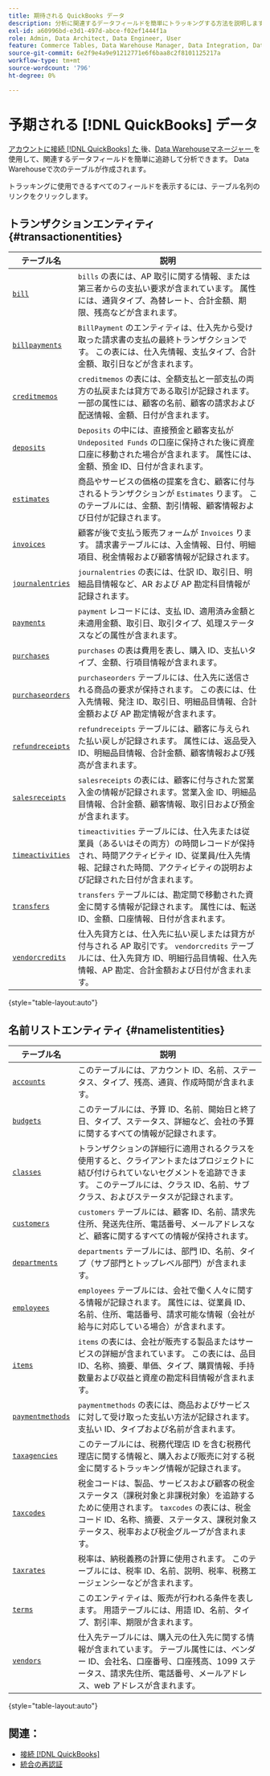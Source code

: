 ```yaml
---
title: 期待される QuickBooks データ
description: 分析に関連するデータフィールドを簡単にトラッキングする方法を説明します。
exl-id: a60996bd-e3d1-497d-abce-f02ef1444f1a
role: Admin, Data Architect, Data Engineer, User
feature: Commerce Tables, Data Warehouse Manager, Data Integration, Data Import/Export
source-git-commit: 6e2f9e4a9e91212771e6f6baa8c2f8101125217a
workflow-type: tm+mt
source-wordcount: '796'
ht-degree: 0%

---
```


# 予期される [!DNL QuickBooks] データ

[ アカウントに接続  [!DNL QuickBooks]  た ](../../../data-analyst/importing-data/integrations/quickbooks.md) 後、[Data Warehouseマネージャー ](../../../data-analyst/data-warehouse-mgr/tour-dwm.md) を使用して、関連するデータフィールドを簡単に追跡して分析できます。 Data Warehouseで次のテーブルが作成されます。

トラッキングに使用できるすべてのフィールドを表示するには、テーブル名列のリンクをクリックします。

## トランザクションエンティティ {#transactionentities}

| **テーブル名** | **説明** |
|-----|-----|
| [`bill`](https://developer.intuit.com/app/developer/qbo/docs/api/accounting/all-entities/Bill) | `bills` の表には、AP 取引に関する情報、または第三者からの支払い要求が含まれています。 属性には、通貨タイプ、為替レート、合計金額、期限、残高などが含まれます。 |
| [`billpayments`](https://developer.intuit.com/app/developer/qbo/docs/api/accounting/all-entities/BillPayment) | `BillPayment` のエンティティは、仕入先から受け取った請求書の支払の最終トランザクションです。 この表には、仕入先情報、支払タイプ、合計金額、取引日などが含まれます。 |
| [`creditmemos`](https://developer.intuit.com/app/developer/qbo/docs/api/accounting/all-entities/CreditMemo) | `creditmemos` の表には、全額支払と一部支払の両方の払戻または貸方である取引が記録されます。 一部の属性には、顧客の名前、顧客の請求および配送情報、金額、日付が含まれます。 |
| [`deposits`](https://developer.intuit.com/app/developer/qbo/docs/api/accounting/all-entities/Deposit) | `Deposits` の中には、直接預金と顧客支払が `Undeposited Funds` の口座に保持された後に資産口座に移動された場合が含まれます。 属性には、金額、預金 ID、日付が含まれます。 |
| [`estimates`](https://developer.intuit.com/app/developer/qbo/docs/api/accounting/all-entities/Estimate) | 商品やサービスの価格の提案を含む、顧客に付与されるトランザクションが `Estimates` ります。 このテーブルには、金額、割引情報、顧客情報および日付が記録されます。 |
| [`invoices`](https://developer.intuit.com/app/developer/qbo/docs/api/accounting/all-entities/Invoice) | 顧客が後で支払う販売フォームが `Invoices` ります。 請求書テーブルには、入金情報、日付、明細項目、税金情報および顧客情報が記録されます。 |
| [`journalentries`](https://developer.intuit.com/app/developer/qbo/docs/api/accounting/all-entities/JournalEntry) | `journalentries` の表には、仕訳 ID、取引日、明細品目情報など、AR および AP 勘定科目情報が記録されます。 |
| [`payments`](https://developer.intuit.com/app/developer/qbo/docs/api/accounting/all-entities/Payment) | `payment` レコードには、支払 ID、適用済み金額と未適用金額、取引日、取引タイプ、処理ステータスなどの属性が含まれます。 |
| [`purchases`](https://developer.intuit.com/app/developer/qbo/docs/api/accounting/all-entities/Purchase) | `purchases` の表は費用を表し、購入 ID、支払いタイプ、金額、行項目情報が含まれます。 |
| [`purchaseorders`](https://developer.intuit.com/app/developer/qbo/docs/api/accounting/all-entities/PurchaseOrder) | `purchaseorders` テーブルには、仕入先に送信される商品の要求が保持されます。 この表には、仕入先情報、発注 ID、取引日、明細品目情報、合計金額および AP 勘定情報が含まれます。 |
| [`refundreceipts`](https://developer.intuit.com/app/developer/qbo/docs/api/accounting/all-entities/RefundReceipt) | `refundreceipts` テーブルには、顧客に与えられた払い戻しが記録されます。 属性には、返品受入 ID、明細品目情報、合計金額、顧客情報および残高が含まれます。 |
| [`salesreceipts`](https://developer.intuit.com/app/developer/qbo/docs/api/accounting/all-entities/SalesReceipt) | `salesreceipts` の表には、顧客に付与された営業入金の情報が記録されます。営業入金 ID、明細品目情報、合計金額、顧客情報、取引日および預金が含まれます。 |
| [`timeactivities`](https://developer.intuit.com/app/developer/qbo/docs/api/accounting/all-entities/TimeActivity) | `timeactivities` テーブルには、仕入先または従業員（あるいはその両方）の時間レコードが保持され、時間アクティビティ ID、従業員/仕入先情報、記録された時間、アクティビティの説明および記録された日付が含まれます。 |
| [`transfers`](https://developer.intuit.com/app/developer/qbo/docs/api/accounting/all-entities/Transfer) | `transfers` テーブルには、勘定間で移動された資金に関する情報が記録されます。 属性には、転送 ID、金額、口座情報、日付が含まれます。 |
| [`vendorcredits`](https://developer.intuit.com/app/developer/qbo/docs/api/accounting/all-entities/VendorCredit) | 仕入先貸方とは、仕入先に払い戻しまたは貸方が付与される AP 取引です。 `vendorcredits` テーブルには、仕入先貸方 ID、明細行品目情報、仕入先情報、AP 勘定、合計金額および日付が含まれます。 |

{style="table-layout:auto"}

## 名前リストエンティティ {#namelistentities}

| **テーブル名** | **説明** |
|-----|-----|
| [`accounts`](https://developer.intuit.com/app/developer/qbo/docs/api/accounting/all-entities/Account) | このテーブルには、アカウント ID、名前、ステータス、タイプ、残高、通貨、作成時間が含まれます。 |
| [`budgets`](https://developer.intuit.com/app/developer/qbo/docs/api/accounting/all-entities/Budget) | このテーブルには、予算 ID、名前、開始日と終了日、タイプ、ステータス、詳細など、会社の予算に関するすべての情報が記録されます。 |
| [`classes`](https://developer.intuit.com/app/developer/qbo/docs/api/accounting/all-entities/Class) | トランザクションの詳細行に適用されるクラスを使用すると、クライアントまたはプロジェクトに結び付けられていないセグメントを追跡できます。 このテーブルには、クラス ID、名前、サブクラス、およびステータスが記録されます。 |
| [`customers`](https://developer.intuit.com/app/developer/qbo/docs/api/accounting/all-entities/Customer) | `customers` テーブルには、顧客 ID、名前、請求先住所、発送先住所、電話番号、メールアドレスなど、顧客に関するすべての情報が保持されます。 |
| [`departments`](https://developer.intuit.com/app/developer/qbo/docs/api/accounting/all-entities/Department) | `departments` テーブルには、部門 ID、名前、タイプ（サブ部門とトップレベル部門）が含まれます。 |
| [`employees`](https://developer.intuit.com/app/developer/qbo/docs/api/accounting/all-entities/Employee) | `employees` テーブルには、会社で働く人々に関する情報が記録されます。 属性には、従業員 ID、名前、住所、電話番号、請求可能な情報（会社が給与に対応している場合）が含まれます。 |
| [`items`](https://developer.intuit.com/app/developer/qbo/docs/api/accounting/all-entities/Item) | `items` の表には、会社が販売する製品またはサービスの詳細が含まれています。 この表には、品目 ID、名称、摘要、単価、タイプ、購買情報、手持数量および収益と資産の勘定科目情報が含まれます。 |
| [`paymentmethods`](https://developer.intuit.com/app/developer/qbo/docs/api/accounting/all-entities/PaymentMethod) | `paymentmethods` の表には、商品およびサービスに対して受け取った支払い方法が記録されます。 支払い ID、タイプおよび名前が含まれます。 |
| [`taxagencies`](https://developer.intuit.com/app/developer/qbo/docs/api/accounting/all-entities/TaxAgency) | このテーブルには、税務代理店 ID を含む税務代理店に関する情報と、購入および販売に対する税金に関するトラッキング情報が記録されます。 |
| [`taxcodes`](https://developer.intuit.com/app/developer/qbo/docs/api/accounting/all-entities/TaxCode) | 税金コードは、製品、サービスおよび顧客の税金ステータス（課税対象と非課税対象）を追跡するために使用されます。 `taxcodes` の表には、税金コード ID、名称、摘要、ステータス、課税対象ステータス、税率および税金グループが含まれます。 |
| [`taxrates`](https://developer.intuit.com/app/developer/qbo/docs/api/accounting/all-entities/TaxRate) | 税率は、納税義務の計算に使用されます。 このテーブルには、税率 ID、名前、説明、税率、税務エージェンシーなどが含まれます。 |
| [`terms`](https://developer.intuit.com/app/developer/qbo/docs/api/accounting/all-entities/Term) | このエンティティは、販売が行われる条件を表します。 用語テーブルには、用語 ID、名前、タイプ、割引率、期限が含まれます。 |
| [`vendors`](https://developer.intuit.com/app/developer/qbo/docs/api/accounting/all-entities/Vendor) | 仕入先テーブルには、購入元の仕入先に関する情報が含まれています。 テーブル属性には、ベンダー ID、会社名、口座番号、口座残高、1099 ステータス、請求先住所、電話番号、メールアドレス、web アドレスが含まれます。 |

{style="table-layout:auto"}

## 関連：

* [接続  [!DNL QuickBooks]](../integrations/quickbooks.md)
* [ 統合の再認証 ](https://experienceleague.adobe.com/docs/commerce-knowledge-base/kb/how-to/mbi-reauthenticating-integrations.html)
